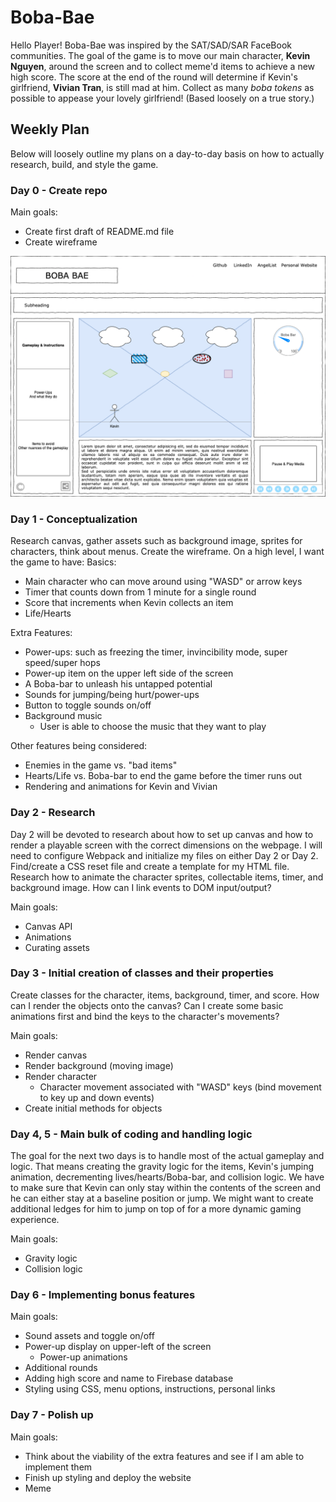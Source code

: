 # Boba-Bae

Hello Player! Boba-Bae was inspired by the SAT/SAD/SAR FaceBook communities. The goal of the game is to move our main character, **Kevin Nguyen**, around the screen and to collect meme'd items to achieve a new high score. The score at the end of the round will determine if Kevin's girlfriend, **Vivian Tran**, is still mad at him. Collect as many *boba tokens* as possible to appease your lovely girlfriend! (Based loosely on a true story.)


## Weekly Plan

Below will loosely outline my plans on a day-to-day basis on how to actually research, build, and style the game.


### Day 0 - Create repo
Main goals:
- Create first draft of README.md file
- Create wireframe

![First draft of wireframe](Boba-Bae%20v1.drawio.png?raw=true "Boba Bae wireframe")

### Day 1 - Conceptualization
Research canvas, gather assets such as background image, sprites for characters, think about menus. Create the wireframe. On a high level, I want the game to have:
Basics:
- Main character who can move around using "WASD" or arrow keys
- Timer that counts down from 1 minute for a single round
- Score that increments when Kevin collects an item
- Life/Hearts

Extra Features:
- Power-ups: such as freezing the timer, invincibility mode, super speed/super hops
- Power-up item on the upper left side of the screen
- A Boba-bar to unleash his untapped potential
- Sounds for jumping/being hurt/power-ups
- Button to toggle sounds on/off
- Background music
  - User is able to choose the music that they want to play

Other features being considered:
- Enemies in the game vs. "bad items"
- Hearts/Life vs. Boba-bar to end the game before the timer runs out
- Rendering and animations for Kevin and Vivian

### Day 2 - Research
Day 2 will be devoted to research about how to set up canvas and how to render a playable screen with the correct dimensions on the webpage. I will need to configure Webpack and initialize my files on either Day 2 or Day 2. Find/create a CSS reset file and create a template for my HTML file. Research how to animate the character sprites, collectable items, timer, and background image. How can I link events to DOM input/output?

Main goals:
- Canvas API
- Animations
- Curating assets

### Day 3 - Initial creation of classes and their properties
Create classes for the character, items, background, timer, and score. How can I render the objects onto the canvas? Can I create some basic animations first and bind the keys to the character's movements?

Main goals:
- Render canvas
- Render background (moving image)
- Render character
  - Character movement associated with "WASD" keys (bind movement to key up and down events)
- Create initial methods for objects


### Day 4, 5 - Main bulk of coding and handling logic
The goal for the next two days is to handle most of the actual gameplay and logic. That means creating the gravity logic for the items, Kevin's jumping animation, decrementing lives/hearts/Boba-bar, and collision logic. We have to make sure that Kevin can only stay within the contents of the screen and he can either stay at a baseline position or jump. We might want to create additional ledges for him to jump on top of for a more dynamic gaming experience.

Main goals:
- Gravity logic
- Collision logic

### Day 6 - Implementing bonus features
Main goals:
- Sound assets and toggle on/off
- Power-up display on upper-left of the screen
  - Power-up animations
- Additional rounds
- Adding high score and name to Firebase database
- Styling using CSS, menu options, instructions, personal links

### Day 7 - Polish up
Main goals:
- Think about the viability of the extra features and see if I am able to implement them
- Finish up styling and deploy the website
- Meme